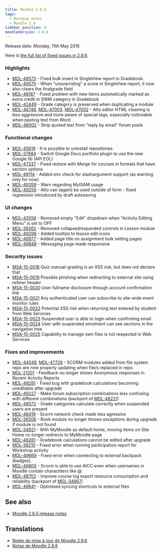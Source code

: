 ```yaml
---
title: Moodle 2.8.6
tags:
  - Release notes
  - Moodle 2.8
sidebar_position: 6
moodleVersion: 2.8.6
---
```

Release date: Monday, 11th May 2015

Here is [the full list of fixed issues in 2.8.6](https://tracker.moodle.org/secure/IssueNavigator!executeAdvanced.jspa?jqlQuery=project+%3D+mdl+AND+resolution+%3D+fixed+AND+fixVersion+in+%28%222.8.6%22%29+ORDER+BY+priority+DESC&runQuery=true&clear=true).

### Highlights

- [MDL-49573](https://tracker.moodle.org/browse/MDL-49573) - Fixed bulk insert in SingleView report in Gradebook.
- [MDL-49575](https://tracker.moodle.org/browse/MDL-49575) - When "unoverriding" a score in SingleView report, it now also clears the finalgrade field
- [MDL-48187](https://tracker.moodle.org/browse/MDL-48187) - Fixed problem with new items automatically marked as extra credit in SWM category in Gradebook
- [MDL-42449](https://tracker.moodle.org/browse/MDL-42449) - Grade category is preserved when duplicating a module
- [MDL-46746](https://tracker.moodle.org/browse/MDL-46746), [MDL-47003](https://tracker.moodle.org/browse/MDL-47003), [MDL-47002](https://tracker.moodle.org/browse/MDL-47002) - Atto editor HTML cleaning is less aggressive and more aware of special tags, especially noticeable when pasting text from Word
- [MDL-48002](https://tracker.moodle.org/browse/MDL-48002) - Strip quoted text from "reply by email" forum posts

### Functional changes

- [MDL-45619](https://tracker.moodle.org/browse/MDL-45619) - It is possible to uninstall repositories
- [MDL-37984](https://tracker.moodle.org/browse/MDL-37984) - Switch Google Docs portfolio plugin to use the new Google lib (API EOL)
- [MDL-47337](https://tracker.moodle.org/browse/MDL-47337) - Fixed restore with Merge for courses in formats that have section options
- [MDL-49114](https://tracker.moodle.org/browse/MDL-49114) - Added env check for slashargument support (as warning only for now)
- [MDL-49359](https://tracker.moodle.org/browse/MDL-49359) - Warn regarding MyISAM usage
- [MDL-49256](https://tracker.moodle.org/browse/MDL-49256) - Atto can (again) be used outside of form - fixed regression introduced by draft autosaving

### UI changes

- [MDL-43558](https://tracker.moodle.org/browse/MDL-43558) - Removed empty "Edit" dropdown when "Activity Editing Menu" is set to OFF
- [MDL-39262](https://tracker.moodle.org/browse/MDL-39262) - Removed collapsed/expanded controls in Lesson module
- [MDL-49296](https://tracker.moodle.org/browse/MDL-49296) - Added tooltips to lesson edit icons
- [MDL-49977](https://tracker.moodle.org/browse/MDL-49977) - Added page title on assignment bulk setting pages
- [MDL-49848](https://tracker.moodle.org/browse/MDL-49848) - Messaging page made responsive

### Security issues

- [MSA-15-0018](https://moodle.org/mod/forum/discuss.php?d=313681) Quiz manual-grading is an XSS risk, but does not declare that
- [MSA-15-0019](https://moodle.org/mod/forum/discuss.php?d=313682) Possible phishing when redirecting to external site using referer header
- [MSA-15-0020](https://moodle.org/mod/forum/discuss.php?d=313683) User fullname disclosure through account confirmation link
- [MSA-15-0021](https://moodle.org/mod/forum/discuss.php?d=313684) Any authenticated user can subscribe to site-wide event monitor rules
- [MSA-15-0022](https://moodle.org/mod/forum/discuss.php?d=313685) Potential XSS risk when returning text entered by student from Web Services
- [MSA-15-0023](https://moodle.org/mod/forum/discuss.php?d=313686) Suspended user is able to login when confirming email
- [MSA-15-0024](https://moodle.org/mod/forum/discuss.php?d=313687) User with suspended enrolment can see sections in the navigation tree
- [MSA-15-0025](https://moodle.org/mod/forum/discuss.php?d=313688) Capability to manage own files is not respected in Web Services

### Fixes and improvements

- [MDL-44548](https://tracker.moodle.org/browse/MDL-44548), [MDL-47729](https://tracker.moodle.org/browse/MDL-47729) - SCORM modules added from file system repo are now properly updating when file/s replaced in repo.
- [MDL-21201](https://tracker.moodle.org/browse/MDL-21201) - Feedback no longer shows Anonymous responses in Recent Activity Reports
- [MDL-49281](https://tracker.moodle.org/browse/MDL-49281) - Fixed bug with gradebook calculations becoming uneditable after upgrade
- [MDL-49227](https://tracker.moodle.org/browse/MDL-49227) - Make forum subscription combinations less confusing with different combinations (backport of [MDL-48221](https://tracker.moodle.org/browse/MDL-48221))
- [MDL-48572](https://tracker.moodle.org/browse/MDL-48572) - Grade categories calculate correctly when suspended users are present
- [MDL-48419](https://tracker.moodle.org/browse/MDL-48419) - Scorm network check made less agressive
- [MDL-36506](https://tracker.moodle.org/browse/MDL-36506) - Book module no longer throws exceptions during upgrade if module is not found
- [MDL-34921](https://tracker.moodle.org/browse/MDL-34921) - With MyMoodle as default home, moving items on Site Home no longer redirects to MyMoodle page
- [MDL-49281](https://tracker.moodle.org/browse/MDL-49281) - Gradebook calculations cannot be edited after upgrade
- [MDL-38210](https://tracker.moodle.org/browse/MDL-38210) - Fixed error when running participation report for Workshop activity
- [MDL-49669](https://tracker.moodle.org/browse/MDL-49669) - Fixed error when connecting to external backpack (badges).
- [MDL-46805](https://tracker.moodle.org/browse/MDL-46805) - Scorm is able to use AICC even when usernames in Moodle contain charachters like @
- [MDL-48702](https://tracker.moodle.org/browse/MDL-48702) - Improve course log export resource consumption and reliability (backport of [MDL-34867](https://tracker.moodle.org/browse/MDL-34867))
- [MDL-49641](https://tracker.moodle.org/browse/MDL-49641) - Optimised syncing shortcuts to external files

## See also

- [Moodle 2.8.5 release notes](/general/releases/2.8/2.8.5)

## Translations

- [Notes de mise à jour de Moodle 2.8.6](https://docs.moodle.org/fr/Notes_de_mise_à_jour_de_Moodle_2.8.6)
- [Notas de Moodle 2.8.6](https://docs.moodle.org/es/Notas_de_Moodle_2.8.6)
